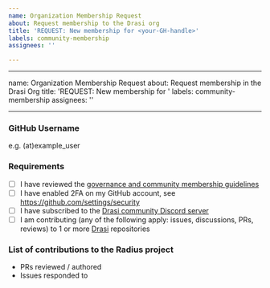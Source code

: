 ```yaml
---
name: Organization Membership Request
about: Request membership to the Drasi org
title: 'REQUEST: New membership for <your-GH-handle>'
labels: community-membership
assignees: ''

---
```


---
name: Organization Membership Request
about: Request membership in the Drasi Org
title: 'REQUEST: New membership for <your-GH-handle>'
labels: community-membership
assignees: ''

---

### GitHub Username

e.g. (at)example_user

### Requirements

- [ ] I have reviewed the [ governance and community membership guidelines](https://github.com/drasi-project/community/governance.md)
- [ ] I have enabled 2FA on my GitHub account, see https://github.com/settings/security
- [ ] I have subscribed to the [Drasi community Discord server](https://aka.ms/drasidiscord)
- [ ] I am contributing (any of the following apply: issues, discussions, PRs, reviews) to 1 or more [Drasi](https://github.com/orgs/drasi-project/repositories) repositories

### List of contributions to the Radius project

- PRs reviewed / authored
- Issues responded to
